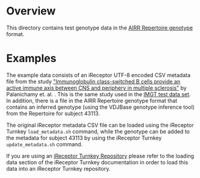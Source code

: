 # Overview 
This directory contains test genotype data in the [AIRR Repertoire genotype](https://docs.airr-community.org/en/stable/datarep/metadata.html) format.

# Examples

The example data consists of an iReceptor UTF-8 encoded CSV metadata file from the study
["Immunoglobulin class-switched B cells provide an active immune axis between CNS and periphery in multiple sclerosis"](https://www.ncbi.nlm.nih.gov/pmc/articles/PMC4176763/) by Palanichamy et. al. . This is the same study used in the
[IMGT test data set](../imgt). In addition, there is a file in the AIRR Repertoire genotype format that contains 
an inferred genotype (using the VDJBase genotype inference tool) from the Repertoire for subject 43113. 

The original iReceptor metadata CSV file can be loaded using the iReceptor Turnkey `load_metadata.sh` command, 
while the genotype can be added to the metadata for subject 43113 by using the iReceptor Turnkey `update_metadata.sh` command.

If you are using an [iReceptor Turnkey Repository](https://github.com/sfu-ireceptor/turnkey-service-php) please refer to the loading data section of the iReceptor Turnkey documentation in order to load this data into an iReceptor Turnkey repository.
